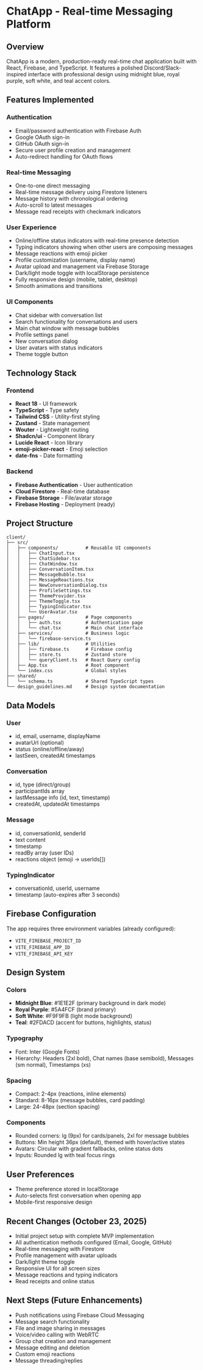 # ChatApp - Real-time Messaging Platform

## Overview
ChatApp is a modern, production-ready real-time chat application built with React, Firebase, and TypeScript. It features a polished Discord/Slack-inspired interface with professional design using midnight blue, royal purple, soft white, and teal accent colors.

## Features Implemented

### Authentication
- Email/password authentication with Firebase Auth
- Google OAuth sign-in
- GitHub OAuth sign-in
- Secure user profile creation and management
- Auto-redirect handling for OAuth flows

### Real-time Messaging
- One-to-one direct messaging
- Real-time message delivery using Firestore listeners
- Message history with chronological ordering
- Auto-scroll to latest messages
- Message read receipts with checkmark indicators

### User Experience
- Online/offline status indicators with real-time presence detection
- Typing indicators showing when other users are composing messages
- Message reactions with emoji picker
- Profile customization (username, display name)
- Avatar upload and management via Firebase Storage
- Dark/light mode toggle with localStorage persistence
- Fully responsive design (mobile, tablet, desktop)
- Smooth animations and transitions

### UI Components
- Chat sidebar with conversation list
- Search functionality for conversations and users
- Main chat window with message bubbles
- Profile settings panel
- New conversation dialog
- User avatars with status indicators
- Theme toggle button

## Technology Stack

### Frontend
- **React 18** - UI framework
- **TypeScript** - Type safety
- **Tailwind CSS** - Utility-first styling
- **Zustand** - State management
- **Wouter** - Lightweight routing
- **Shadcn/ui** - Component library
- **Lucide React** - Icon library
- **emoji-picker-react** - Emoji selection
- **date-fns** - Date formatting

### Backend
- **Firebase Authentication** - User authentication
- **Cloud Firestore** - Real-time database
- **Firebase Storage** - File/avatar storage
- **Firebase Hosting** - Deployment (ready)

## Project Structure

```
client/
├── src/
│   ├── components/          # Reusable UI components
│   │   ├── ChatInput.tsx
│   │   ├── ChatSidebar.tsx
│   │   ├── ChatWindow.tsx
│   │   ├── ConversationItem.tsx
│   │   ├── MessageBubble.tsx
│   │   ├── MessageReactions.tsx
│   │   ├── NewConversationDialog.tsx
│   │   ├── ProfileSettings.tsx
│   │   ├── ThemeProvider.tsx
│   │   ├── ThemeToggle.tsx
│   │   ├── TypingIndicator.tsx
│   │   └── UserAvatar.tsx
│   ├── pages/               # Page components
│   │   ├── auth.tsx         # Authentication page
│   │   └── chat.tsx         # Main chat interface
│   ├── services/            # Business logic
│   │   └── firebase-service.ts
│   ├── lib/                 # Utilities
│   │   ├── firebase.ts      # Firebase config
│   │   ├── store.ts         # Zustand store
│   │   └── queryClient.ts   # React Query config
│   ├── App.tsx              # Root component
│   └── index.css            # Global styles
├── shared/
│   └── schema.ts            # Shared TypeScript types
└── design_guidelines.md     # Design system documentation
```

## Data Models

### User
- id, email, username, displayName
- avatarUrl (optional)
- status (online/offline/away)
- lastSeen, createdAt timestamps

### Conversation
- id, type (direct/group)
- participantIds array
- lastMessage info (id, text, timestamp)
- createdAt, updatedAt timestamps

### Message
- id, conversationId, senderId
- text content
- timestamp
- readBy array (user IDs)
- reactions object (emoji -> userIds[])

### TypingIndicator
- conversationId, userId, username
- timestamp (auto-expires after 3 seconds)

## Firebase Configuration

The app requires three environment variables (already configured):
- `VITE_FIREBASE_PROJECT_ID`
- `VITE_FIREBASE_APP_ID`
- `VITE_FIREBASE_API_KEY`

## Design System

### Colors
- **Midnight Blue**: #1E1E2F (primary background in dark mode)
- **Royal Purple**: #5A4FCF (brand primary)
- **Soft White**: #F9F9FB (light mode background)
- **Teal**: #2FDACD (accent for buttons, highlights, status)

### Typography
- Font: Inter (Google Fonts)
- Hierarchy: Headers (2xl bold), Chat names (base semibold), Messages (sm normal), Timestamps (xs)

### Spacing
- Compact: 2-4px (reactions, inline elements)
- Standard: 8-16px (message bubbles, card padding)
- Large: 24-48px (section spacing)

### Components
- Rounded corners: lg (9px) for cards/panels, 2xl for message bubbles
- Buttons: Min height 36px (default), themed with hover/active states
- Avatars: Circular with gradient fallbacks, online status dots
- Inputs: Rounded lg with teal focus rings

## User Preferences
- Theme preference stored in localStorage
- Auto-selects first conversation when opening app
- Mobile-first responsive design

## Recent Changes (October 23, 2025)
- Initial project setup with complete MVP implementation
- All authentication methods configured (Email, Google, GitHub)
- Real-time messaging with Firestore
- Profile management with avatar uploads
- Dark/light theme toggle
- Responsive UI for all screen sizes
- Message reactions and typing indicators
- Read receipts and online status

## Next Steps (Future Enhancements)
- Push notifications using Firebase Cloud Messaging
- Message search functionality
- File and image sharing in messages
- Voice/video calling with WebRTC
- Group chat creation and management
- Message editing and deletion
- Custom emoji reactions
- Message threading/replies
